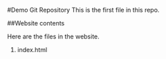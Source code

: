 #Demo Git Repository
This is the first file in this repo.


##Website contents

Here are the files in the website.

1. index.html